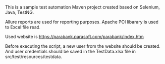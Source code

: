 This is a sample test automation Maven project created based on Selenium, Java, TestNG.

Allure reports are used for reporting purposes. Apache POI libarary is used to Excel file read.

Used website is https://parabank.parasoft.com/parabank/index.htm

Before executing the script, a new user from the website should be created. And user credentials should be saved in the TestData.xlsx file in src/test/resources/testdata.
